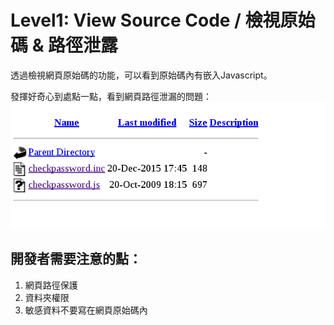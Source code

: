 # Level1: View Source Code / 檢視原始碼 & 路徑泄露

透過檢視網頁原始碼的功能，可以看到原始碼內有嵌入Javascript。

發揮好奇心到處點一點，看到網頁路徑泄漏的問題：
![photo](https://raw.githubusercontent.com/EricWang8230/ISDA-The-WarGame/master/2016-10-15-ISDA-%E7%99%BD%E5%B8%BD%E8%8F%81%E8%8B%B1%E5%85%A5%E9%96%80(1%2B2)/JPG/GAME%231-LEVEL1-1.png)


## 開發者需要注意的點：
<ol>
  <li>
    網頁路徑保護
  </li>
  <li>
    資料夾權限
  </li>
  <li>
    敏感資料不要寫在網頁原始碼內
  </li>
</ol>
